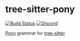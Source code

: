 # tree-sitter-pony

[![Build Status](https://github.com/amaanq/tree-sitter-pony/actions/workflows/ci.yml/badge.svg)](https://github.com/amaanq/tree-sitter-pony/actions/workflows/ci.yml)
[![Discord](https://img.shields.io/discord/1063097320771698699?logo=discord)](https://discord.gg/w7nTvsVJhm)

[Pony](https://www.ponylang.io/) grammar for [tree-sitter](https://tree-sitter.github.io)
